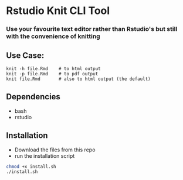 # Rstudio Knit CLI Tool

### Use your favourite text editor rather than Rstudio's but still with the convenience of knitting

## Use Case:

```
knit -h file.Rmd    # to html output
knit -p file.Rmd    # to pdf output
knit file.Rmd       # also to html output (the default)
```

## Dependencies
- bash
- rstudio

## Installation
- Download the files from this repo
- run the installation script

```bash
chmod +x install.sh
./install.sh
```
